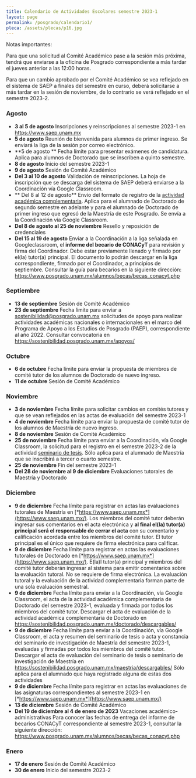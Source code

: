```yaml
---
title: Calendario de Actividades Escolares semestre 2023-1
layout: page
permalink: /posgrado/calendario1/
pleca: /assets/plecas/p16.jpg
---
```


Notas importantes: 

Para que una solicitud al Comité Académico pase a la sesión más próxima, tendrá que enviarse a la oficina de Posgrado correspondiente a más tardar el jueves anterior a las 12:00 horas. 

Para que un cambio aprobado por el Comité Académico se vea reflejado en el sistema de SAEP a finales del semestre en curso, deberá solicitarse a más tardar en la sesión de noviembre, de lo contrario se verá reflejado en el semestre 2023-2.


### Agosto

- **3 al 5 de agosto** Inscripciones y reinscripciones al semestre 2023-1 en <https://www.saep.unam.mx>
- **5 de agosto** Reunión de bienvenida para alumnos de primer ingreso. Se enviará la liga de la sesión por correo electrónico.
- **5 de agosto ** Fecha límite para presentar exámenes de candidatura. Aplica para alumnos de Doctorado que se inscriben a quinto semestre. 
- **8 de agosto** Inicio del semestre 2023-1
- **9 de agosto** Sesión de Comité Académico
- **Del 3 al 10 de agosto** Validación de reinscripciones.  La hoja de inscripción que se descarga del sistema de SAEP deberá enviarse a la Coordinación vía Google Classroom.
- ** Del 8 al 12 de agosto** Envío del formato de registro de la [actividad académica complementaria](/doctorado/actividades). Aplica para el alumnado de Doctorado de segundo semestre en adelante y para el alumnado de Doctorado de primer ingreso que egresó de la Maestría de este Posgrado. Se envía a la Coordinación vía Google Classroom. 
- **Del 8 de agosto al 25 de noviembre** Resello y reposición de credenciales
- **Del 15 al 19 de agosto** Enviar a la Coordinación a la liga señalada en Googleclassroom, el **informe del becario de CONACyT** para revisión y firma del Coordinador. Debe estar previamente llenado y firmado por el(la) tutor(a) principal. El documento lo podrán descargar en la liga correspondiente, firmado por el Coordinador, a principios de septiembre. Consultar la guía para becarios en la siguiente dirección: https://www.posgrado.unam.mx/alumnos/becas/becas_conacyt.php

### Septiembre

- **13 de septiembre** Sesión de Comité Académico
- **23 de septiembre** Fecha límite para enviar a <sostenibilidad@posgrado.unam.mx>  solicitudes de apoyo para realizar actividades académicas nacionales o internacionales en el marco del Programa de Apoyo a los Estudios de Posgrado (PAEP), correspondiente al año 2022. Consultar convocatoria en <https://sostenibilidad.posgrado.unam.mx/apoyos/>

### Octubre

- **6 de octubre** Fecha límite para enviar la propuesta de miembros de comité tutor de los alumnos de Doctorado de nuevo ingreso.
- **11 de octubre** Sesión de Comité Académico

### Noviembre	

- **3 de noviembre** Fecha límite para solicitar cambios en comités tutores y que se vean reflejados en las actas de evaluación del semestre 2023-1 
- **4 de noviembre** Fecha límite para enviar la propuesta de comité tutor de los alumnos de Maestría de nuevo ingreso.
- **8 de noviembre** Sesión de Comité Académico
- **25 de noviembre** Fecha límite para enviar a la Coordinación, vía Google Classroom, la solicitud para el registro en el semestre 2023-2 de la actividad [seminario de tesis](/maestria/seminario_tesis). Sólo aplica para el alumnado de Maestría que se inscribirá a tercer o cuarto semestre.
- **25 de noviembre** Fin del semestre 2023-1
- **Del 28 de noviembre al 9 de diciembre** Evaluaciones tutorales de Maestría y Doctorado

### Diciembre

- **9 de diciembre** Fecha límite para registrar en actas las evaluaciones tutorales de Maestría en [*https://www.saep.unam.mx*](https://www.saep.unam.mx/). Los miembros del comité tutor deberán ingresar sus comentarios en el acta electrónica y **al final el(la) tutor(a) principal será el responsable de cerrar el acta** con su comentario y calificación acordada entre los miembros del comité tutor. El tutor principal es el único que requiere de firma electrónica para calificar.
- **9 de diciembre** Fecha límite para registrar en actas las evaluaciones tutorales de Doctorado en [*https://www.saep.unam.mx*](https://www.saep.unam.mx/). E(la)l tutor(a) principal y miembros del comité tutor deberán ingresar al sistema para emitir comentarios sobre la evaluación tutoral. No se requiere de firma electrónica. La evaluación tutoral y la evaluación de la actividad complementaria forman parte de una sola evaluación semestral.
- **9 de diciembre** Fecha límite para enviar a la Coordinación, vía Google Classroom, el acta de la actividad académica complementaria de Doctorado del semestre 2023-1, evaluada y firmada por todos los miembros del comité tutor. Descargar el acta de evaluación de la actividad académica complementaria de Doctorado en <https://sostenibilidad.posgrado.unam.mx/doctorado/descargables/>
- **9 de diciembre** Fecha límite para enviar a la Coordinación, vía Google Classroom, el acta y resumen del seminario de tesis o acta y constancia del seminario de investigación de Maestría del semestre 2023-1, evaluadas y firmadas por todos los miembros del comité tutor. Descargar el acta de evaluación del seminario de tesis o seminario de investigación de Maestría en <https://sostenibilidad.posgrado.unam.mx/maestria/descargables/> Sólo aplica para el alumnado que haya registrado alguna de estas dos actividades
- **9 de diciembre** Fecha límite para registrar en actas las evaluaciones de las asignaturas correspondientes al semestre 2023-1 en [*https://www.saep.unam.mx*](https://www.saep.unam.mx/)
- **13 de diciembre** Sesión de Comité Académico
- **Del 19 de diciembre al 4 de enero de 2023** Vacaciones académico-administrativas
Para conocer las fechas de entrega del informe de becarios CONACyT correspondiente al semestre 2023-1, consultar la siguiente dirección: <https://www.posgrado.unam.mx/alumnos/becas/becas_conacyt.php>

### Enero

- **17 de enero** Sesión de Comité Académico
- **30 de enero** Inicio del semestre 2023-2
